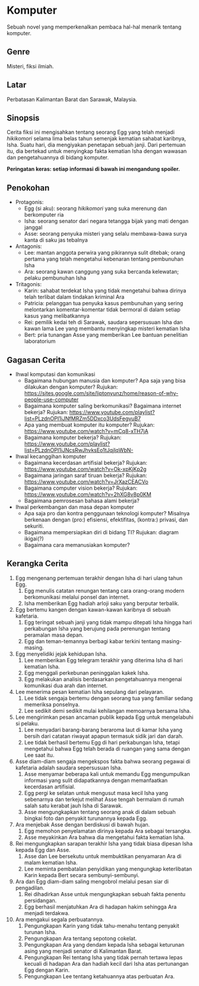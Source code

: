 # Komputer

Sebuah novel yang memperkenalkan pembaca hal-hal menarik tentang komputer.

## Genre

Misteri, fiksi ilmiah.

## Latar

Perbatasan Kalimantan Barat dan Sarawak, Malaysia.

## Sinopsis

Cerita fiksi ini mengisahkan tentang seorang Egg yang telah  menjadi _hikikomori_ selama lima belas tahun semenjak kematian sahabat karibnya, Isha. Suatu hari, dia mengiyakan penetapan sebuah janji. Dari pertemuan itu, dia bertekad untuk menyingkap fakta kematian Isha dengan wawasan dan pengetahuannya di bidang komputer.

**Peringatan keras: setiap informasi di bawah ini mengandung spoiler.**

## Penokohan

- Protagonis:
  - Egg (si aku): seorang _hikikomori_ yang suka merenung dan berkomputer ria
  - Isha: seorang senator dari negara tetangga bijak yang mati dengan janggal
  - Asse: seorang penyuka misteri yang selalu membawa-bawa surya kanta di saku jas tebalnya
- Antagonis:
  - Lee: mantan anggota perwira yang pikirannya sulit ditebak; orang pertama yang telah mengetahui kebenaran tentang pembunuhan Isha
  - Ara: seorang kawan canggung yang suka bercanda kelewatan; pelaku pembunuhan Isha
- Tritagonis:
  - Karin: sahabat terdekat Isha yang tidak mengetahui bahwa dirinya telah terlibat dalam tindakan kriminal Ara
  - Patricia: pelanggan tua penyuka kasus pembunuhan yang sering melontarkan komentar-komentar tidak bermoral di dalam setiap kasus yang melibatkannya
  - Rei: pemilik kedai teh di Sarawak, saudara sepersusuan Isha dan kawan lama Lee yang membantu menyingkap misteri kematian Isha
  - Bert: pria tunangan Asse yang memberikan Lee bantuan penelitian laboratorium

## Gagasan Cerita

- Ihwal komputasi dan komunikasi
  - Bagaimana hubungan manusia dan komputer? Apa saja yang bisa dilakukan dengan komputer? Rujukan: https://sites.google.com/site/liptonyunz/home/reason-of-why-people-use-computer
  - Bagaimana komputer saling berkomunikasi? Bagaimana internet bekerja? Rujukan: https://www.youtube.com/playlist?list=PLzdnOPI1iJNfMRZm5DDxco3UdsFegvuB7
  - Apa yang membuat komputer itu komputer? Rujukan: https://www.youtube.com/watch?v=mCq8-xTH7jA
  - Bagaimana komputer bekerja? Rujukan: https://www.youtube.com/playlist?list=PLzdnOPI1iJNcsRwJhvksEo1tJqjIqWbN-
- Ihwal kecanggihan komputer
  - Bagaimana kecerdasan artifisial bekerja? Rujukan: https://www.youtube.com/watch?v=Ok-xpKjKp2g
  - Bagaimana jaringan saraf tiruan bekerja? Rujukan: https://www.youtube.com/watch?v=JrXazCEACVo
  - Bagaimana computer vision bekerja? Rujukan: https://www.youtube.com/watch?v=2hXG8v8p0KM
  - Bagaimana pemrosesan bahasa alami bekerja?
- Ihwal perkembangan dan masa depan komputer
  - Apa saja pro dan kontra penggunaan teknologi komputer? Misalnya berkenaan dengan (pro:) efisiensi, efektifitas, (kontra:) privasi, dan sekuriti.
  - Bagaimana mempersiapkan diri di bidang TI? Rujukan: diagram ikigai(?)
  - Bagaimana cara memanusiakan komputer?

## Kerangka Cerita

1. Egg mengenang pertemuan terakhir dengan Isha di hari ulang tahun Egg.
   1. Egg menulis catatan renungan tentang cara orang-orang modern berkomunikasi melalui ponsel dan internet.
   2. Isha memberikan Egg hadiah arloji saku yang berputar terbalik.
2. Egg bertemu kangen dengan kawan-kawan karibnya di sebuah kafetaria.
   1. Egg teringat sebuah janji yang tidak mampu ditepati Isha hingga hari perkabungan Isha yang berujung pada perenungan tentang peramalan masa depan.
   2. Egg dan teman-temannya berbagi kabar terkini tentang masing-masing.
3. Egg menyelidiki jejak kehidupan Isha.
   1. Lee memberikan Egg telegram terakhir yang diterima Isha di hari kematian Isha.
   2. Egg menggali perkebunan peninggalan kakek Isha.
   3. Egg melakukan analisis berdasarkan pengetahuannya mengenai komunikasi dua arah dan internet.
4. Lee menerima pesan kematian Isha sepulang dari pelayaran.
   1. Lee tidak sengaja bertemu dengan seorang tua yang familiar sedang memeriksa ponselnya.
   2. Lee sedikit demi sedikit mulai kehilangan memoarnya bersama Isha.
5. Lee mengirimkan pesan ancaman publik kepada Egg untuk mengelabuhi si pelaku.
   1. Lee menyadari barang-barang beraroma laut di kamar Isha yang bersih dari catatan riwayat apapun termasuk sidik jari dan darah.
   2. Lee tidak berhasil bertemu Egg di hari perkabungan Isha, tetapi mengetahui bahwa Egg telah berada di ruangan yang sama dengan Lee saat itu.
6. Asse diam-diam sengaja mengekspos fakta bahwa seorang pegawai di kafetaria adalah saudara sepersusuan Isha.
   1. Asse menyamar beberapa kali untuk memandu Egg mengumpulkan informasi yang sulit didapatkannya dengan memanfaatkan kecerdasan artifisial.
   2. Egg pergi ke selatan untuk mengusut masa kecil Isha yang sebenarnya dan terkejut melihat Asse tengah bermalam di rumah salah satu kerabat jauh Isha di Sarawak.
   3. Asse mengungkapkan tentang seorang anak di dalam sebuah bingkai foto dan penyakit turunannya kepada Egg.
7. Ara menjebak Asse dengan berdiskusi di bawah hujan.
   1. Egg memohon penyelamatan dirinya kepada Ara sebagai tersangka.
   2. Asse meyakinkan Ara bahwa dia mengetahui fakta kematian Isha.
8. Rei mengungkapkan sarapan terakhir Isha yang tidak biasa dipesan Isha kepada Egg dan Asse.
   1. Asse dan Lee bersekutu untuk membuktikan penyamaran Ara di malam kematian Isha.
   2. Lee meminta pembatalan penyidikan yang mengungkap keterlibatan Karin kepada Bert secara sembunyi-sembunyi.
9. Ara dan Egg diam-diam saling mengobrol melalui pesan siar di pengadilan.
   1. Rei dihadirkan Asse untuk mengungkapkan sebuah fakta penentu persidangan.
   2. Egg berhasil menjatuhkan Ara di hadapan hakim sehingga Ara menjadi terdakwa.
10. Ara mengakui segala perbuatannya.
    1. Pengungkapan Karin yang tidak tahu-menahu tentang penyakit turunan Isha.
    2. Pengungkapan Ara tentang sepotong cokelat.
    3. Pengungkapan Ara yang dendam kepada Isha sebagai keturunan asing yang menjadi senator di Kalimantan Barat.
    4. Pengungkapan Rei tentang Isha yang tidak pernah tertawa lepas kecuali di hadapan Ara dan hadiah kecil dari Isha atas pertunangan Egg dengan Karin.
    5. Pengungkapan Lee tentang ketahuannya atas perbuatan Ara.
